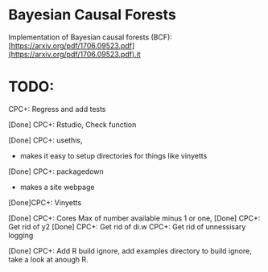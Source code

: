 # Bayesian Causal Forests

Implementation of Bayesian causal forests (BCF): [https://arxiv.org/pdf/1706.09523.pdf](https://arxiv.org/pdf/1706.09523.pdf).it 

# TODO:
CPC+: Regress and add tests

[Done] CPC+: Rstudio, Check function

[Done] CPC+: usethis,
- makes it easy to setup directories for things like vinyetts

[Done] CPC+: packagedown
- makes a site webpage

<!-- Description
Creates a new tutorial below inst/tutorials/. Tutorials are interactive R Markdown documents
built with the learnr package. use_tutorial() does this setup -->

[Done]CPC+: Vinyetts

[Done] CPC+: Cores Max of number available minus 1 or one,
[Done] CPC+: Get rid of y2
[Done] CPC+: Get rid of di.w
CPC+: Get rid of unnessisary logging

[Done] CPC+: Add R build ignore, add examples directory to build ignore, take a look at anough R. 